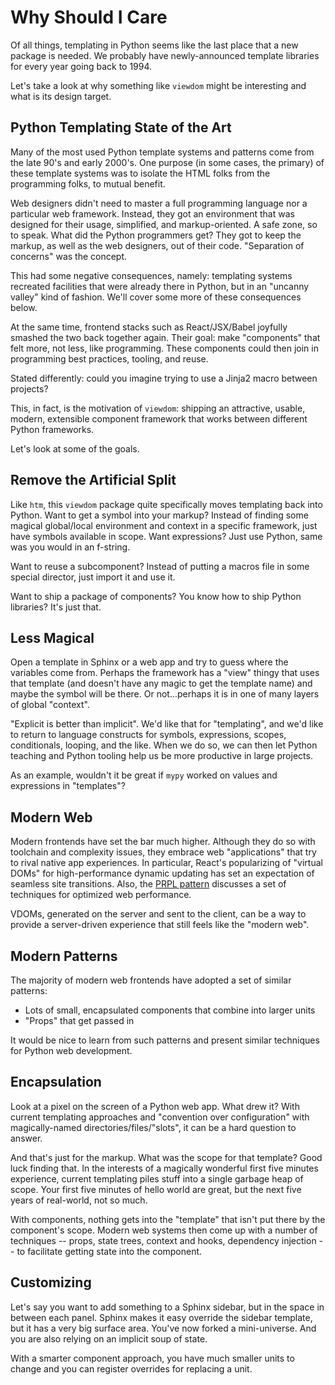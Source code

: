# Why Should I Care

Of all things, templating in Python seems like the last place that a new package is needed.
We probably have newly-announced template libraries for every year going back to 1994.

Let's take a look at why something like `viewdom` might be interesting and what is its design target.

## Python Templating State of the Art

Many of the most used Python template systems and patterns come from the late 90's and early 2000's.
One purpose (in some cases, the primary) of these template systems was to isolate the HTML folks from the programming folks, to mutual benefit.

Web designers didn't need to master a full programming language nor a particular web framework.
Instead, they got an environment that was designed for their usage, simplified, and markup-oriented.
A safe zone, so to speak. What did the Python programmers get?
They got to keep the markup, as well as the web designers, out of their code.
"Separation of concerns" was the concept.

This had some negative consequences, namely: templating systems recreated facilities that were already there in Python, but in an "uncanny valley" kind of fashion.
We'll cover some more of these consequences below.

At the same time, frontend stacks such as React/JSX/Babel joyfully smashed the two back together again.
Their goal: make "components" that felt more, not less, like programming.
These components could then join in programming best practices, tooling, and reuse.

Stated differently: could you imagine trying to use a Jinja2 macro between projects?

This, in fact, is the motivation of `viewdom`: shipping an attractive, usable, modern, extensible component framework that works between different Python frameworks.

Let's look at some of the goals.

## Remove the Artificial Split

Like `htm`, this `viewdom` package quite specifically moves templating back into Python.
Want to get a symbol into your markup?
Instead of finding some magical global/local environment and context in a specific framework, just have symbols available in scope.
Want expressions?
Just use Python, same was you would in an f-string.

Want to reuse a subcomponent?
Instead of putting a macros file in some special director, just import it and use it.

Want to ship a package of components?
You know how to ship Python libraries?
It's just that.

## Less Magical

Open a template in Sphinx or a web app and try to guess where the variables come from.
Perhaps the framework has a "view" thingy that uses that template (and doesn't have any magic to get the template name) and maybe the symbol will be there.
Or not...perhaps it is in one of many layers of global "context".

"Explicit is better than implicit".
We'd like that for "templating", and we'd like to return to language constructs for symbols, expressions, scopes, conditionals, looping, and the like.
When we do so, we can then let Python teaching and Python tooling help us be more productive in large projects.

As an example, wouldn't it be great if `mypy` worked on values and expressions in "templates"?

## Modern Web

Modern frontends have set the bar much higher.
Although they do so with toolchain and complexity issues, they embrace web "applications" that try to rival native app experiences.
In particular, React's popularizing of "virtual DOMs" for high-performance dynamic updating has set an expectation of seamless site transitions.
Also, the [PRPL pattern](https://web.dev/apply-instant-loading-with-prpl) discusses a set of techniques for optimized web performance.

VDOMs, generated on the server and sent to the client, can be a way to provide a server-driven experience that still feels like the "modern web".

## Modern Patterns

The majority of modern web frontends have adopted a set of similar patterns:

- Lots of small, encapsulated components that combine into larger units
- "Props" that get passed in

It would be nice to learn from such patterns and present similar techniques for Python web development.

## Encapsulation

Look at a pixel on the screen of a Python web app.
What drew it?
With current templating approaches and "convention over configuration" with magically-named directories/files/"slots", it can be a hard question to answer.

And that's just for the markup.
What was the scope for that template?
Good luck finding that.
In the interests of a magically wonderful first five minutes experience, current templating piles stuff into a single garbage heap of scope.
Your first five minutes of hello world are great, but the next five years of real-world, not so much.

With components, nothing gets into the "template" that isn't put there by the component's scope.
Modern web systems then come up with a number of techniques -- props, state trees, context and hooks, dependency injection -- to facilitate getting state into the component.

## Customizing

Let's say you want to add something to a Sphinx sidebar, but in the space in between each panel.
Sphinx makes it easy override the sidebar template, but it has a very big surface area.
You've now forked a mini-universe.
And you are also relying on an implicit soup of state.

With a smarter component approach, you have much smaller units to change and you can register overrides for replacing a unit.


